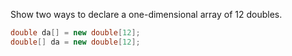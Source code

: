 Show two ways to declare a one-dimensional array of 12 doubles.

```java
double da[] = new double[12];
double[] da = new double[12];
```
